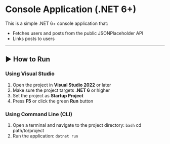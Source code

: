 ﻿#  Console Application (.NET 6+)

This is a simple .NET 6+ console application that:

- Fetches users and posts from the public JSONPlaceholder API
- Links posts to users

---

## ▶️ How to Run

### Using Visual Studio

1. Open the project in **Visual Studio 2022** or later
2. Make sure the project targets **.NET 6** or higher
3. Set the project as **Startup Project**
4. Press **F5** or click the green **Run** button

### Using Command Line (CLI)

1. Open a terminal and navigate to the project directory:
   ```bash```
   cd path/to/project
2. Run the application:
```dotnet run```